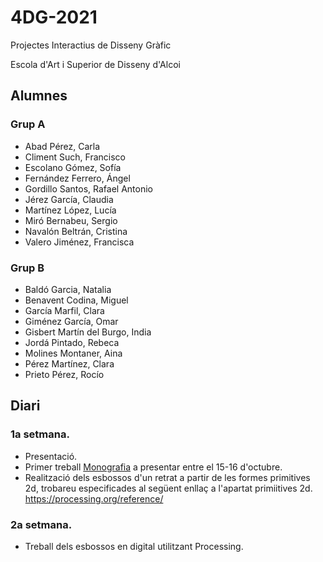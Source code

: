 # 4DG-2021
Projectes Interactius de Disseny Gràfic

Escola d'Art i Superior de Disseny d'Alcoi

## Alumnes

### Grup A

* Abad	Pérez,	Carla
* Climent	Such,	Francisco
* Escolano	Gómez,	Sofía
* Fernández	Ferrero,	Ángel
* Gordillo	Santos,	Rafael Antonio
* Jérez	García,	Claudia
* Martínez	López,	Lucía
* Miró	Bernabeu,	Sergio
* Navalón Beltrán,	Cristina
* Valero	Jiménez,	Francisca

### Grup B

* Baldó	Garcia,	Natalia
* Benavent	Codina,	Miguel
* García	Marfil,	Clara
* Giménez	García,	Omar
* Gisbert	Martín	del	Burgo,	India
* Jordá	Pintado,	Rebeca
* Molines	Montaner,	Aina
* Pérez	Martínez,	Clara
* Prieto	Pérez,	Rocío

## Diari

### 1a setmana.
 * Presentació.
 * Primer treball [Monografia](https://arduino.comparteix.net/Main/Monografia) a presentar entre el 15-16 d'octubre.
 * Realització dels esbossos d'un retrat a partir de les formes primitives 2d, trobareu especificades al següent enllaç a l'apartat primiitives 2d. https://processing.org/reference/ 
 
### 2a setmana.
* Treball dels esbossos en digital utilitzant Processing.
 
